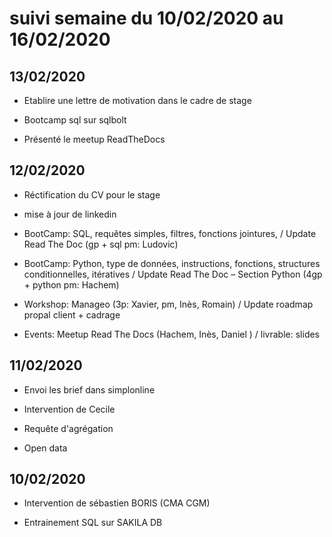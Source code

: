 # suivi semaine du 10/02/2020 au 16/02/2020

##  13/02/2020

* Etablire une lettre de motivation dans le cadre de stage

* Bootcamp sql sur sqlbolt

* Présenté le meetup ReadTheDocs

## 12/02/2020

* Réctification du  CV  pour le stage

* mise à jour de linkedin

* BootCamp: SQL, requêtes simples, filtres, fonctions jointures, / Update Read The Doc (gp + sql pm: Ludovic)

* BootCamp: Python, type de données, instructions, fonctions, structures conditionnelles, itératives / Update Read The Doc – Section Python (4gp + python pm: Hachem)

*  Workshop: Manageo (3p: Xavier, pm, Inès, Romain) / Update roadmap propal client + cadrage

* Events: Meetup Read The Docs (Hachem, Inès, Daniel ) / livrable: slides


## 11/02/2020

* Envoi  les brief dans  simplonline

* Intervention de Cecile 

* Requête d'agrégation 

* Open data 

## 10/02/2020

* Intervention de sébastien BORIS (CMA CGM)
  
* Entrainement SQL sur SAKILA DB


